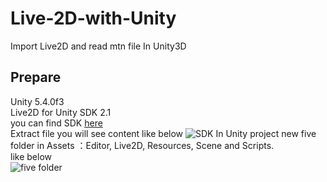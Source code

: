 # Live-2D-with-Unity
Import Live2D and read mtn file In Unity3D

## Prepare
  Unity 5.4.0f3<br />
  Live2D for Unity SDK 2.1<br />
  you can find SDK [here](http://sites.cybernoids.jp/cubism-sdk2_e/unity_2-1)  
  Extract file you will see content like below
  ![SDK](http://imgur.com/1dJEvxm.jpg)
  In Unity project new five folder in Assets ：Editor, Live2D, Resources, Scene and Scripts.  
  like below  
  ![five folder](http://imgur.com/Nr5uWMe.jpg)
  
  
